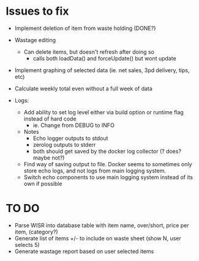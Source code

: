 Issues to fix
=============

* Implement deletion of item from waste holding (DONE?)

* Wastage editing
	- Can delete items, but doesn't refresh after doing so
		+ calls both loadData() and forceUpdate() but wont update

* Implement graphing of selected data (ie. net sales, 3pd delivery, tips, etc)
* Calculate weekly total even without a full week of data

* Logs:
	+ Add ability to set log level either via build option or runtime flag instead of hard code
		- ie. Change from DEBUG to INFO
	+ Notes
		- Echo logger outputs to stdout
		- zerolog outputs to stderr
		- both should get saved by the docker log collector (? does? maybe not?)
	+ Find way of saving output to file.  Docker seems to sometimes only store echo logs, and
	  not logs from main logging system.
	+ Switch echo components to use main logging system instead of its own if possible


TO DO
====

* Parse WISR into database table with item name, over/short, price per item, (category?)
* Generate list of items +/- to include on waste sheet (show N, user selects 5)
* Generate wastage report based on user selected items
